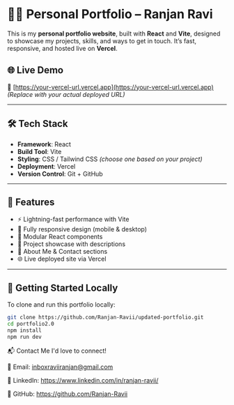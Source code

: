 # 🧑‍💻 Personal Portfolio – Ranjan Ravi

This is my **personal portfolio website**, built with **React** and **Vite**, designed to showcase my projects, skills, and ways to get in touch. It’s fast, responsive, and hosted live on **Vercel**.

## 🌐 Live Demo

🔗 [https://your-vercel-url.vercel.app](https://your-vercel-url.vercel.app)  
_(Replace with your actual deployed URL)_

---

## 🛠️ Tech Stack

- **Framework**: React
- **Build Tool**: Vite
- **Styling**: CSS / Tailwind CSS _(choose one based on your project)_
- **Deployment**: Vercel
- **Version Control**: Git + GitHub

---

## 📸 Features

- ⚡ Lightning-fast performance with Vite
- 📱 Fully responsive design (mobile & desktop)
- 🧩 Modular React components
- 📁 Project showcase with descriptions
- 📇 About Me & Contact sections
- 🌐 Live deployed site via Vercel

---

## 🚀 Getting Started Locally

To clone and run this portfolio locally:
```bash
git clone https://github.com/Ranjan-Ravii/updated-portfolio.git
cd portfolio2.0
npm install
npm run dev

```
📬 Contact Me
I'd love to connect!

📧 Email: inboxraviiranjan@gmail.com

💼 LinkedIn: https://www.linkedin.com/in/ranjan-ravii/

🐙 GitHub: https://github.com/Ranjan-Ravii
